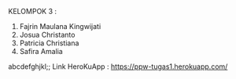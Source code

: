 KELOMPOK 3 :
1. Fajrin Maulana Kingwijati
2. Josua Christanto
3. Patricia Christiana
4. Safira Amalia

abcdefghjkl;; Link HeroKuApp : https://ppw-tugas1.herokuapp.com/


